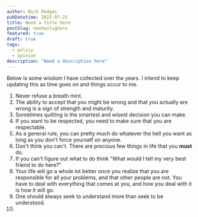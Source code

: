 ```yaml
---
author: Nick Hodges
pubDatetime: 2023-07-25
title: Need a title here
postSlug: needaslughere
featured: true
draft: true
tags:
  - policy
  - opinion
description: "Need a description here"
---
```


Below is some wisdom I have collected over the years. I intend to keep updating this as time goes on and things occur to me.

1. Never refuse a breath mint.
2. The ability to accept that you might be wrong and that you actually are wrong is a sign of strength and maturity.
3. Sometimes quitting is the smartest and wisest decision you can make.
4. If you want to be respected, you need to make sure that you are respectable.
5. As a general rule, you can pretty much do whatever the hell you want as long as you don't force yourself on anyone.
6. Don't think you can't. There are precious few things in life that you **must** do.
7. If you can't figure out what to do think "What would I tell my very best friend to do here?"
8. Your life will go a whole lot better once you realize that you are responsible for all your problems, and that other people are not. You have to deal with everything that comes at you, and how you deal with it is how it will go.
9. One should always seek to understand more than seek to be understood.
10.
